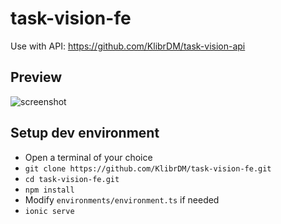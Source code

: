 # task-vision-fe

Use with API: https://github.com/KlibrDM/task-vision-api

## Preview

![screenshot](https://i.imgur.com/PIEMXj6.jpeg)

## Setup dev environment

- Open a terminal of your choice
- `git clone https://github.com/KlibrDM/task-vision-fe.git`
- `cd task-vision-fe.git`
- `npm install`
- Modify `environments/environment.ts` if needed
- `ionic serve`
